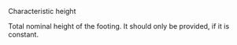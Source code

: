 Characteristic height


<!-- comment -->


Total nominal height of the footing. It should only be provided, if it is constant.


